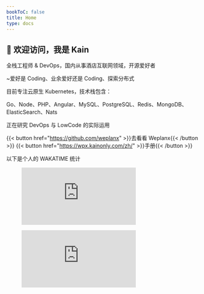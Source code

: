 ```yaml
---
bookToC: false
title: Home
type: docs
---
```


## 👋 欢迎访问，我是 Kain

全栈工程师 & DevOps，国内从事酒店互联网领域，开源爱好者

~爱好是 Coding、业余爱好还是 Coding、探索分布式

目前专注云原生 Kubernetes，技术栈包含：

Go、Node、PHP、Angular、MySQL、PostgreSQL、Redis、MongoDB、ElasticSearch、Nats

正在研究 DevOps 与 LowCode 的实际运用

{{< button href="https://github.com/weplanx" >}}去看看 Weplanx{{< /button >}}
{{< button href="https://wpx.kainonly.com/zh/" >}}手册{{< /button >}}

以下是个人的 WAKATIME 统计

<figure><embed src="https://wakatime.com/share/@af41afe2-6df2-4059-b756-c24617adfa03/f9e3ef4d-6c8f-41d6-bed7-0f1cfd57d6c7.svg"></embed></figure>
<figure><embed src="https://wakatime.com/share/@af41afe2-6df2-4059-b756-c24617adfa03/72f37a1c-4672-4140-9599-1655e14df4ac.svg"></embed></figure>
